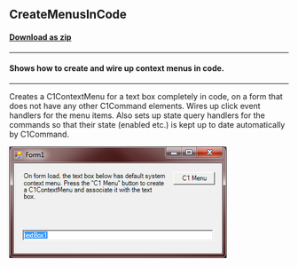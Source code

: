 ## CreateMenusInCode
#### [Download as zip](https://grapecity.github.io/DownGit/#/home?url=https://github.com/GrapeCity/ComponentOne-WinForms-Samples/tree/master/NetFramework\Command\VB\CreateMenusInCode)
____
#### Shows how to create and wire up context menus in code.
____
Creates a C1ContextMenu for a text box completely in code, on a form that does not have any other C1Command elements.
Wires up click event handlers for the menu items.
Also sets up state query handlers for the commands so that their state (enabled etc.) is kept up to date automatically by C1Command.

![screenshot](screenshot.png)
